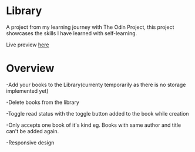 # Library
A project from my learning journey with The Odin Project, this project showcases the skills I have learned with self-learning.

Live preview [here](https://a6ih.github.io/library/)

# Overview
-Add your books to the Library(currenty temporarily as there is no storage implemented yet)

-Delete books from the library

-Toggle read status with the toggle button added to the book while creation

-Only accepts one book of it's kind eg. Books with same author and title can't be added again.

-Responsive design
